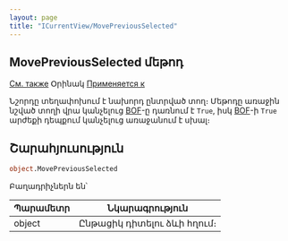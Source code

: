 ```yaml
---
layout: page
title: "ICurrentView/MovePreviousSelected"
---
```



## MovePreviousSelected մեթոդ

[См. также](../ICurrentView.md) Օրինակ [Применяется к](../ICurrentView.md)

Նշորդը տեղափոխում է նախորդ ընտրված տող։  Մեթոդը առաջին նշված տողի վրա կանչելուց [BOF](BOF.md)-ը դառնում է `True`, իսկ [BOF](BOF.md)-ի `True` արժեքի դեպքում կանչելուց առաջանում է սխալ։

## Շարահյուսություն

``` vb
object.MovePreviousSelected
```
Բաղադրիչներն են՝

| Պարամետր | Նկարագրություն |
|--|--|
| object | Ընթացիկ դիտելու ձևի հղում։  |
